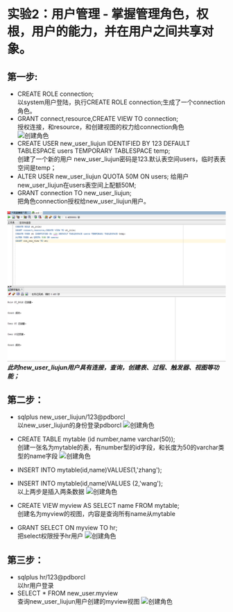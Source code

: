 # 实验2：用户管理 - 掌握管理角色，权根，用户的能力，并在用户之间共享对象。

## 第一步:
- CREATE ROLE connection;  
以system用户登陆，执行CREATE ROLE connection;生成了一个connection角色。  
- GRANT connect,resource,CREATE VIEW TO connection;  
授权连接，和resource，和创建视图的权力给connection角色  
![](grant_connection.png "创建角色")
- CREATE USER new_user_liujun IDENTIFIED BY 123 DEFAULT TABLESPACE users TEMPORARY TABLESPACE temp;  
创建了一个新的用户 new_user_liujun密码是123.默认表空间users，临时表表空间是temp；
- ALTER USER new_user_liujun QUOTA 50M ON users;
给用户new_user_liujun在users表空间上配额50M;
- GRANT connection TO new_user_liujun;  
把角色connection授权给new_user_liujun用户。  

![](截图1.png "创建角色")
***此时new_user_liujun用户具有连接，查询，创建表、过程、触发器、视图等功能；***

## 第二步：
- sqlplus new_user_liujun/123@pdborcl  
以new_user_liujun的身份登录pdborcl
![](liujun_connection.png "创建角色")
- CREATE TABLE mytable (id number,name varchar(50));  
创建一张名为mytable的表，有number型的id字段，和长度为50的varchar类型的name字段
![](create_table.png "创建角色")

- INSERT INTO mytable(id,name)VALUES(1,'zhang');  
- INSERT INTO mytable(id,name)VALUES (2,'wang');  
以上两步是插入两条数据
![](insert.png "创建角色")
- CREATE VIEW myview AS SELECT name FROM mytable;  
创建名为myview的视图，内容是查询所有name从mytable
- GRANT SELECT ON myview TO hr;  
把select权限授予hr用户
![](grant_hr.png "创建角色")

## 第三步：
- sqlplus hr/123@pdborcl  
以hr用户登录
- SELECT * FROM new_user.myview  
查询new_user_liujun用户创建的myview视图
![](select_view.png "创建角色")
